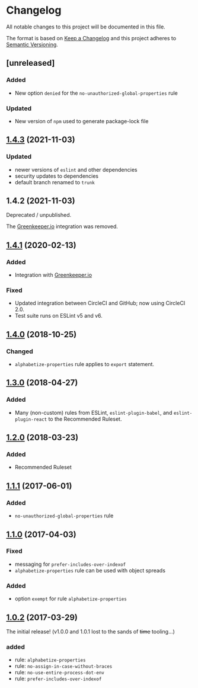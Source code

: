 # Changelog

All notable changes to this project will be documented in this file.

The format is based on [Keep a Changelog] and this project adheres to [Semantic Versioning].


## [unreleased]

### Added
- New option `denied` for the `no-unauthorized-global-properties` rule

### Updated
- New version of `npm` used to generate package-lock file


## [1.4.3] (2021-11-03)

### Updated
- newer versions of `eslint` and other dependencies
- security updates to dependencies
- default branch renamed to `trunk`


## 1.4.2 (2021-11-03)

Deprecated / unpublished.

The [Greenkeeper.io] integration was removed.


## [1.4.1] (2020-02-13)

### Added
- Integration with [Greenkeeper.io]

### Fixed
- Updated integration between CircleCI and GitHub; now using CircleCI 2.0.
- Test suite runs on ESLint v5 and v6.


## [1.4.0] (2018-10-25)

### Changed
- `alphabetize-properties` rule applies to `export` statement.


## [1.3.0] (2018-04-27)

### Added
- Many (non-custom) rules from ESLint, `eslint-plugin-babel`, and `eslint-plugin-react` to the Recommended Ruleset.


## [1.2.0] (2018-03-23)

### Added
- Recommended Ruleset


## [1.1.1] (2017-06-01)

### Added
- `no-unauthorized-global-properties` rule


## [1.1.0] (2017-04-03)

### Fixed
- messaging for `prefer-includes-over-indexof`
- `alphabetize-properties` rule can be used with object spreads

### Added
- option `exempt` for rule `alphabetize-properties`


## [1.0.2] (2017-03-29)

The initial release! (v1.0.0 and 1.0.1 lost to the sands of ~~time~~ tooling...)

### added
- rule: `alphabetize-properties`
- rule: `no-assign-in-case-without-braces`
- rule: `no-use-entire-process-dot-env`
- rule: `prefer-includes-over-indexof`


[1.0.2]: https://github.com/bleacherreport/eslint-plugin-laws-of-the-game/releases/tag/1.0.2
[1.1.0]: https://github.com/bleacherreport/eslint-plugin-laws-of-the-game/releases/tag/1.1.0
[1.1.1]: https://github.com/bleacherreport/eslint-plugin-laws-of-the-game/releases/tag/1.1.1
[1.2.0]: https://github.com/bleacherreport/eslint-plugin-laws-of-the-game/releases/tag/1.2.0
[1.3.0]: https://github.com/bleacherreport/eslint-plugin-laws-of-the-game/releases/tag/1.3.0
[1.4.0]: https://github.com/bleacherreport/eslint-plugin-laws-of-the-game/releases/tag/v1.4.0
[1.4.1]: https://github.com/bleacherreport/eslint-plugin-laws-of-the-game/releases/tag/v1.4.1
[1.4.3]: https://github.com/bleacherreport/eslint-plugin-laws-of-the-game/releases/tag/v1.4.3
[Greenkeeper.io]: https://greenkeeper.io
[Keep a Changelog]: http://keepachangelog.com/
[Semantic Versioning]: http://semver.org/

